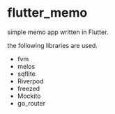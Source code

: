 # flutter_memo

simple memo app written in Flutter.

the following libraries are used.

- fvm
- melos
- sqflite
- Riverpod
- freezed
- Mockito
- go_router
